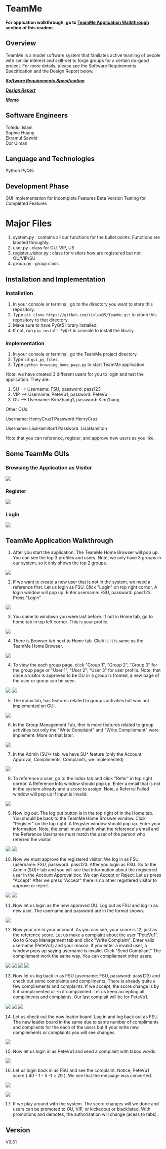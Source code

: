 # TeamMe

<strong>For applcation walkthrough, go to [TeamMe Application Walkthrough](#teammewalkthrough) section of this readme.</strong>

## Overview

TeamMe is a model software system that faniliates active teaming of people with similar interest and skill-set to forge groups for a certain do-good project. For more details, please see the Software Requirements Specification and the Design Report below.

[***Software Requirements Specification***](https://github.com/tislam35/TeamMe/blob/master/Group%20S%20Software%20Requirements%20Specification.pdf)

[***Design Report***](https://github.com/tislam35/TeamMe/blob/master/Group%20S%20Design%20Report.pdf)

[***Memo***](https://github.com/tislam35/TeamMe/blob/master/Memo.pdf)


## Software Engineers

Tohidul Islam <br />
Sophie Huang <br />
Ekramul Sawrid <br />
Dor Ulman <br />

## Language and Technologies

Python
PyQt5

## Development Phase

GUI Implementation for Incomplete Features
Beta Version Testing for Completed Features

# Major Files

1. system.py : contains all our functions for the bullet points. Functions are labeled throughly.
2. user.py : class for OU, VIP, US
3. register_visitor.py : class for visitors how are registered but not OU/VIP/SU
4. group.py : group class

## Installation and Implementation

### Installation
1. In your console or terminal, go to the directory you want to store this repository.
2. Type `git clone https://github.com/tislam35/TeamMe.git` to clone this repository to that directory.
3. Make sure to have PyQt5 library installed.
4. If not, run `pip install PyQt5` in console to install the library.

### Implementation

1. In your console or terminal, go the TeamMe project directory.
2. Type `cd gui_py_files`. 
3. Type `python browsing_home_page.py` to start TeamMe application.

Note: we have created 3 different users for you to login and test the application. They are:
1. SU --> Username: FSU, password: pass123
2. VIP --> Username: PeteVu1, password: PeteVu
3. OU --> Username: KimZhang1, password: KimZhang

Other OUs:

Username: HenryCruz1
Password HenryCruz

Username: LisaHamilton1
Password: LisaHamilton

Note that you can reference, register, and approve new users as you like.

## Some TeamMe GUIs

### Browsing the Application as Visitor

![](images/Visitor_view.png)

### Register

![](images/Registration.png)

### Login

![](images/Login.png)

<a name="teammewalkthrough"></a>
## TeamMe Application Walkthrough

1. After you start the application. The TeamMe Home Browser will pop up. You can see the top 3 profiles and users. Note, we only have 3 groups in our system, so it only shows the top 2 groups.

![](images/001.PNG)

2. If we want to create a new user that is not in the system, we need a reference first. Let us login as FSU. Click "Login" on top right cornor. A login window will pop up. Enter username: FSU, password: pass123. Press "Login"

![](images/002.PNG)

3. You came to windown you were last before. If not in Home tab, go to home tab in top left cornor. This is your profile.

![](images/003.PNG)

4. There is Browser tab next to Home tab. Click it. It is same as the TeamMe Home Browser. 

![](images/004.PNG)

4. To view the each group page, click "Group 1", "Group 2", "Group 3" for the group page or "User 1", "User 2", "User 3" for user profile. Note, that once a visitor is approved to be OU or a group is fromed, a new page of the user or group can be seen.

![](images/005.PNG)
![](images/006.PNG)

5. The indox tab, has features related to groups activities but was not implemented on GUI.

![](images/007.PNG)

6. In the Group Management Tab, ther is more features related to group activities but only the  "Write Complaint" and "Write Compliement" were implement. More on that later.

![](images/008.PNG)

7. In the Admin (SU)* tab, we have SU* feature (only the Account Approval, Compliments, Complaints, we implemented)

![](images/009.PNG)

8. To reference a user, go to the Indox tab and click "Refer" in top right cornor. A Reference Info window should pop up. Enter a email that is not in the system already and a score to assign. Note, a Referral Failed window will pop up if input is invalid.


![](images/010.PNG)

9. Now log out. The log out button is in the top right of in the Home tab. You should be back to the TeamMe Home Broswer window. Click "Register" on the top right. A Register window should pop up. Enter your information. Note, the email must match what the reference's email and the Reference Username must match the user of the person who referred the visitor.

![](images/011.PNG)
![](images/012.PNG)

10. Now we must approve the registered visitor. We log in as FSU (username: FSU, password: pass123. After you login as FSU. Go to the Admin (SU)* tab and you will see that information about the registered user in the Account Approval box. We can Accept or Reject. Let us press "Accept" After we press "Accept" there is no other registered visitor to approve or reject. 

![](images/013.PNG)
![](images/014.PNG)

11. Now let us login as the new approved OU. Log out as FSU and log in as new user. The username and password are in the format shown.

![](images/015.PNG)

12. Now your are in your account. As you can see, your score is 12, just as the reference score. Let us make a complaint about the user "PeteVu1". Go to Group Management tab and click "Write Complaint". Enter valid username (PeteVu1) and your reason. If you enter a invalid user, a window pops up saying username is invalid.  Click "Send Compliant" The compliement work the same way. You can compliement other users.

![](images/016.PNG)
![](images/017.PNG)
![](images/018.PNG)
![](images/019.PNG)

13. Now let us log back in as FSU (username: FSU, password: pass123) and check out some complaints and compliments. There is already quite a few compliements and complaints. If we accept, the score change is by 5 if complimented or -5 if complainted. Let us keep accepting all compliments and complaints. Our last complait will be for PeteVu1.

![](images/020.PNG)
![](images/021.PNG)
![](images/022.PNG)

14. Let us check out the now leader board. Log in and log back out as FSU. The new leader board in the same due to same number of compliments and complients for the each of the users but if your write new compliements or complaints you will see changes.


![](images/023.PNG)

15. Now let us login in as PeteVu1 and send a complaint with taboo words.


![](images/024.PNG)

16. Let us login back in as FSU and see the complaint. Notice, PeteVu1 score ( 40 - 1 - 5 -1 = 29 ). We see that the message was converted. 


![](images/025.PNG)

![](images/026.PNG)

17. If we play around with the system. The score changes will we done and users can be promoted to OU, VIP, or kickedout or blacklisted. With promotions and demotes, the authorization will change (acess to tabs).   



















## Version

V0.51


